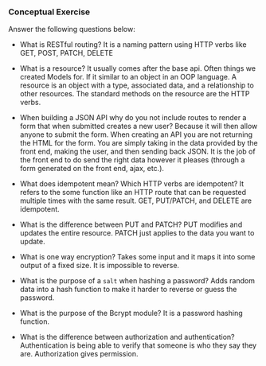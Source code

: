 ### Conceptual Exercise

Answer the following questions below:

- What is RESTful routing?
It is a naming pattern using HTTP verbs like GET, POST, PATCH, DELETE

- What is a resource?
It usually comes after the base api. Often things we created Models for.
If it similar to an object in an OOP language. A resource is an object with a type, associated data, and a relationship to other resources. The standard methods on the resource are the HTTP verbs.

- When building a JSON API why do you not include routes to render a form that when submitted creates a new user?
Because it will then allow anyone to submit the form.
When creating an API you are not returning the HTML for the form. You are simply taking in the data provided by the front end, making the user, and then sending back JSON. It is the job of the front end to do send the right data however it pleases (through a form generated on the front end, ajax, etc.).

- What does idempotent mean? Which HTTP verbs are idempotent?
It refers to the some function like an HTTP route that can be requested multiple times with 
the same result.
GET, PUT/PATCH, and DELETE are idempotent.

- What is the difference between PUT and PATCH?
PUT modifies and updates the entire resource. PATCH just applies to the data you want to update.

- What is one way encryption?
Takes some input and it maps it into some output of a fixed size. It is impossible to reverse.

- What is the purpose of a `salt` when hashing a password?
Adds random data into a hash function to make it harder to reverse or guess the password.

- What is the purpose of the Bcrypt module?
It is a password hashing function.

- What is the difference between authorization and authentication?
Authentication is being able to verify that someone is who they say they are. Authorization gives
permission.
